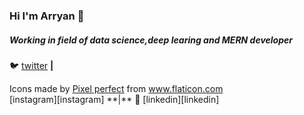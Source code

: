 ### Hi I'm Arryan 👋

##### Working in field of data science,deep learing and MERN developer


🐦 [twitter][twitter] **|** 
<div>Icons made by <a href="https://www.flaticon.com/authors/pixel-perfect" title="Pixel perfect">Pixel perfect</a> from <a href="https://www.flaticon.com/" title="Flaticon">www.flaticon.com</a></div> [instagram][instagram] **|** 
👔 [linkedin][linkedin]


[twitter]: https://twitter.com/2Arryan
[instagram]: https://www.instagram.com/arryan_999/
[linkedin]: https://www.linkedin.com/in/arryan-sinha-b70aa3147/

